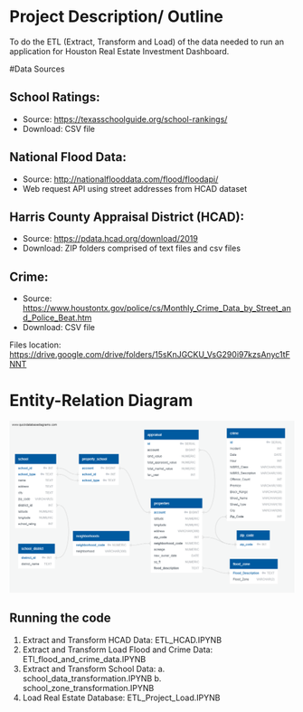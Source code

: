 # Project Description/ Outline
To do the ETL (Extract, Transform and Load) of the data needed to run an application for Houston Real Estate Investment Dashboard.


#Data Sources

## School Ratings: 
  *	Source: https://texasschoolguide.org/school-rankings/ 
  *	Download: CSV file
  
## National Flood Data: 
  *	Source: http://nationalflooddata.com/flood/floodapi/ 
  *	Web request API using street addresses from HCAD dataset
  
## Harris County Appraisal District (HCAD): 
  *	Source: https://pdata.hcad.org/download/2019
  *	Download: ZIP folders comprised of text files and csv files
  
## Crime:
  *	Source: https://www.houstontx.gov/police/cs/Monthly_Crime_Data_by_Street_and_Police_Beat.htm
  *	Download: CSV file


Files location: https://drive.google.com/drive/folders/15sKnJGCKU_VsG290i97kzsAnyc1tFNNT 

# Entity-Relation Diagram 
![Figure](ETL_Project_ERD.png)

## Running the code
1.	Extract and Transform HCAD Data: ETL_HCAD.IPYNB
2.	Extract and Transform Load Flood and Crime Data: ETl_flood_and_crime_data.IPYNB
3.	Extract and Transform School Data: 
      a.	school_data_transformation.IPYNB
      b.	school_zone_transformation.IPYNB
4.	Load Real Estate Database:  ETL_Project_Load.IPYNB

